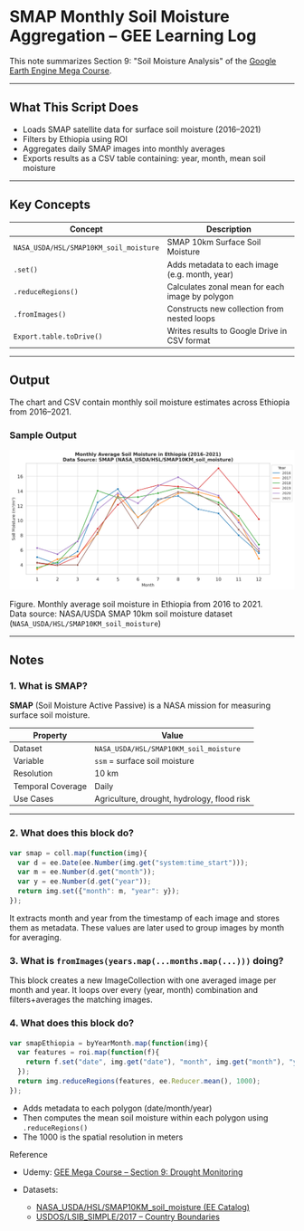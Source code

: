 # SMAP Monthly Soil Moisture Aggregation – GEE Learning Log

This note summarizes Section 9: "Soil Moisture Analysis" of the [Google Earth Engine Mega Course](https://www.udemy.com/course/google-earth-engine-gis-remote-sensing/learn/lecture/42661904#overview).

---

## What This Script Does

- Loads SMAP satellite data for surface soil moisture (2016–2021)
- Filters by Ethiopia using ROI
- Aggregates daily SMAP images into monthly averages
- Exports results as a CSV table containing: year, month, mean soil moisture

---

## Key Concepts

| Concept                       | Description |
|-------------------------------|-------------|
| `NASA_USDA/HSL/SMAP10KM_soil_moisture` | SMAP 10km Surface Soil Moisture |
| `.set()`                      | Adds metadata to each image (e.g. month, year) |
| `.reduceRegions()`            | Calculates zonal mean for each image by polygon |
| `.fromImages()`               | Constructs new collection from nested loops |
| `Export.table.toDrive()`      | Writes results to Google Drive in CSV format |

---

## Output

The chart and CSV contain monthly soil moisture estimates across Ethiopia from 2016–2021.

### Sample Output
![](chart_smap_soilmoisture_timeseries_ethiopia_2016-2021.png)

Figure. Monthly average soil moisture in Ethiopia from 2016 to 2021.<br>
Data source: NASA/USDA SMAP 10km soil moisture dataset (`NASA_USDA/HSL/SMAP10KM_soil_moisture`)

---

## Notes

### 1. What is SMAP?

**SMAP** (Soil Moisture Active Passive) is a NASA mission for measuring surface soil moisture.

| Property              | Value                       |
|-----------------------|-----------------------------|
| Dataset               | `NASA_USDA/HSL/SMAP10KM_soil_moisture` |
| Variable              | `ssm` = surface soil moisture |
| Resolution            | 10 km                       |
| Temporal Coverage     | Daily                       |
| Use Cases             | Agriculture, drought, hydrology, flood risk |

---

### 2. What does this block do?

```javascript
var smap = coll.map(function(img){
  var d = ee.Date(ee.Number(img.get("system:time_start")));
  var m = ee.Number(d.get("month"));
  var y = ee.Number(d.get("year"));
  return img.set({"month": m, "year": y});
});
```

It extracts month and year from the timestamp of each image and stores them as metadata.
These values are later used to group images by month for averaging.

### 3. What is `fromImages(years.map(...months.map(...)))` doing?
This block creates a new ImageCollection with one averaged image per month and year.
It loops over every (year, month) combination and filters+averages the matching images.

### 4. What does this block do?
```javascript
var smapEthiopia = byYearMonth.map(function(img){
  var features = roi.map(function(f){
    return f.set("date", img.get("date"), "month", img.get("month"), "year", img.get("year"));
  });
  return img.reduceRegions(features, ee.Reducer.mean(), 1000);
});
```
- Adds metadata to each polygon (date/month/year)
- Then computes the mean soil moisture within each polygon using `.reduceRegions()`
- The 1000 is the spatial resolution in meters

Reference
- Udemy:
[GEE Mega Course – Section 9: Drought Monitoring](https://www.udemy.com/course/google-earth-engine-gis-remote-sensing/learn/lecture/42661904#overview)

- Datasets:
  - [NASA_USDA/HSL/SMAP10KM_soil_moisture (EE Catalog)](https://developers.google.com/earth-engine/datasets/catalog/NASA_USDA_HSL_SMAP10KM_soil_moisture)
  - [USDOS/LSIB_SIMPLE/2017 – Country Boundaries](https://developers.google.com/earth-engine/datasets/catalog/USDOS_LSIB_SIMPLE_2017?hl=ja)
